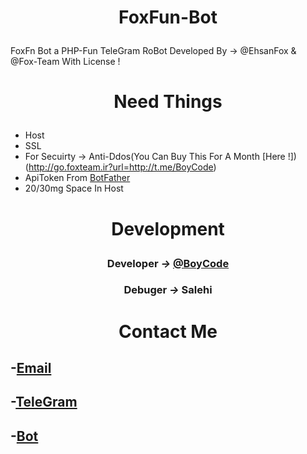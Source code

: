 # <p align="center">FoxFun-Bot
FoxFn Bot a PHP-Fun TeleGram RoBot Developed By -> @EhsanFox & @Fox-Team With License !

# <p align="center">Need Things

- Host
- SSL
- For Secuirty -> Anti-Ddos(You Can Buy This For A Month [Here !])(http://go.foxteam.ir?url=http://t.me/BoyCode)
- ApiToken From [BotFather](http://go.foxteam.ir/url=http://t.me/botfather)
- 20/30mg Space In Host

# <p align="center">Development

### <p align="center">Developer *->* [@BoyCode](http://go.foxteam.ir?url=http://t.me/BoyCode)
### <p align="center">Debuger *->* Salehi

# <p align="center">Contact Me

## -[Email](http://go.foxteam.ir?url=mailto:ehsanfox@mail.com)
## -[TeleGram](http://go.foxteam.ir?url=http://t.me/BoyCode)
## -[Bot](http://go.foxteam.ir/url=http://t.me/FoxTeamRoBot)

